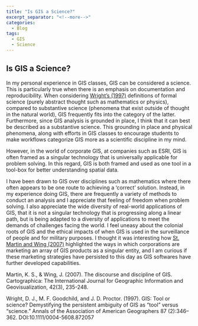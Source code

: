 ```yaml
---
title: "Is GIS a Science?"
excerpt_separator: "<!--more-->"
categories:
  - Blog
tags:
  - GIS
  - Science
---
```


## Is GIS a Science?


In my personal  experience in GIS classes, GIS can be considered a science. This is particularly true when there is an emphasis on documentation and reproducibility. When considering [Wright’s (1997)](https://www.tandfonline.com/doi/abs/10.1111/0004-5608.872057) definitions of formal science (purely abstract thought such as mathematics or physics), compared to substantive science (phenomena that exist outside of thought in the natural world), GIS frequently fits into the category of the latter. Furthermore, since GIS analysis is grounded in place, I think that it can best be described as a substantive science. This grounding in place and physical phenomena, along with efforts in GIS classes to encourage students to make workflows categorize GIS more as a scientific discipline in my mind.

However, in the world of corporate GIS, at companies such as ESRI, GIS is often framed as a singular technology that is universally applicable for problem solving. In this regard, GIS is both framed and used as one tool in a tool-box for better understanding spatial data.

I have been drawn to GIS over disciplines such as mathematics where there often appears to be one route to achieving a ‘correct’ solution. Instead, in my experience doing GIS, there are frequently a variety of methods to conduct an analysis and I appreciate that feeling of freedom when problem solving. I also appreciate the wide diversity of real-world applications of GIS, that it is not a singular technology that is progressing along a linear path, but is being adapted to a diversity of applications to meet the demands of challenges facing the world. I feel uneasy about the colonial roots of GIS and the ethical impacts of when GIS is used in the surveillance of people and for military purposes. I thought it was interesting how [St. Martin and Wing (2007)](https://www.academia.edu/11144646/_The_discourse_and_discipline_of_GIS_Cartographica_42_no_3_Fall_2007_235_248) highlighted the ways in which corporations are marketing an array of GIS products as a singular entity, and I am curious if these marketing strategies have persisted to this day as GIS softwares have further developed capabilities.




Martin, K. S., & Wing, J. (2007). The discourse and discipline of GIS. Cartographica: The International Journal for Geographic Information and Geovisualization, 42(3), 235-248.

Wright, D. J., M. F. Goodchild, and J. D. Proctor. (1997). GIS: Tool or science? Demystifying the persistent ambiguity of GIS as “tool” versus “science.” Annals of the Association of American Geographers 87 (2):346–362. DOI:10.1111/0004-5608.872057
